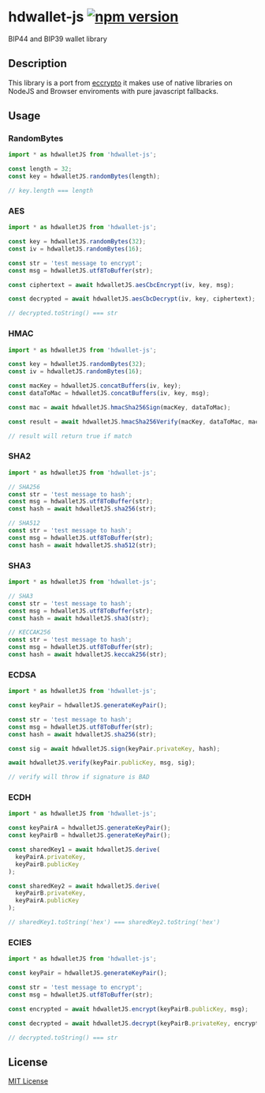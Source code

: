 # hdwallet-js [![npm version](https://badge.fury.io/js/hdwallet-js.svg)](https://badge.fury.io/js/hdwallet-js)

BIP44 and BIP39 wallet library

## Description

This library is a port from [eccrypto](https://github.com/bitchan/eccrypto) it makes use of native libraries on NodeJS and Browser enviroments with pure javascript fallbacks.

## Usage

### RandomBytes

```typescript
import * as hdwalletJS from 'hdwallet-js';

const length = 32;
const key = hdwalletJS.randomBytes(length);

// key.length === length
```

### AES

```typescript
import * as hdwalletJS from 'hdwallet-js';

const key = hdwalletJS.randomBytes(32);
const iv = hdwalletJS.randomBytes(16);

const str = 'test message to encrypt';
const msg = hdwalletJS.utf8ToBuffer(str);

const ciphertext = await hdwalletJS.aesCbcEncrypt(iv, key, msg);

const decrypted = await hdwalletJS.aesCbcDecrypt(iv, key, ciphertext);

// decrypted.toString() === str
```

### HMAC

```typescript
import * as hdwalletJS from 'hdwallet-js';

const key = hdwalletJS.randomBytes(32);
const iv = hdwalletJS.randomBytes(16);

const macKey = hdwalletJS.concatBuffers(iv, key);
const dataToMac = hdwalletJS.concatBuffers(iv, key, msg);

const mac = await hdwalletJS.hmacSha256Sign(macKey, dataToMac);

const result = await hdwalletJS.hmacSha256Verify(macKey, dataToMac, mac);

// result will return true if match
```

### SHA2

```typescript
import * as hdwalletJS from 'hdwallet-js';

// SHA256
const str = 'test message to hash';
const msg = hdwalletJS.utf8ToBuffer(str);
const hash = await hdwalletJS.sha256(str);

// SHA512
const str = 'test message to hash';
const msg = hdwalletJS.utf8ToBuffer(str);
const hash = await hdwalletJS.sha512(str);
```

### SHA3

```typescript
import * as hdwalletJS from 'hdwallet-js';

// SHA3
const str = 'test message to hash';
const msg = hdwalletJS.utf8ToBuffer(str);
const hash = await hdwalletJS.sha3(str);

// KECCAK256
const str = 'test message to hash';
const msg = hdwalletJS.utf8ToBuffer(str);
const hash = await hdwalletJS.keccak256(str);
```

### ECDSA

```typescript
import * as hdwalletJS from 'hdwallet-js';

const keyPair = hdwalletJS.generateKeyPair();

const str = 'test message to hash';
const msg = hdwalletJS.utf8ToBuffer(str);
const hash = await hdwalletJS.sha256(str);

const sig = await hdwalletJS.sign(keyPair.privateKey, hash);

await hdwalletJS.verify(keyPair.publicKey, msg, sig);

// verify will throw if signature is BAD
```

### ECDH

```typescript
import * as hdwalletJS from 'hdwallet-js';

const keyPairA = hdwalletJS.generateKeyPair();
const keyPairB = hdwalletJS.generateKeyPair();

const sharedKey1 = await hdwalletJS.derive(
  keyPairA.privateKey,
  keyPairB.publicKey
);

const sharedKey2 = await hdwalletJS.derive(
  keyPairB.privateKey,
  keyPairA.publicKey
);

// sharedKey1.toString('hex') === sharedKey2.toString('hex')
```

### ECIES

```typescript
import * as hdwalletJS from 'hdwallet-js';

const keyPair = hdwalletJS.generateKeyPair();

const str = 'test message to encrypt';
const msg = hdwalletJS.utf8ToBuffer(str);

const encrypted = await hdwalletJS.encrypt(keyPairB.publicKey, msg);

const decrypted = await hdwalletJS.decrypt(keyPairB.privateKey, encrypted);

// decrypted.toString() === str
```

## License

[MIT License](LICENSE.md)
